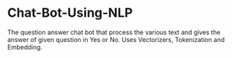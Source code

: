 # Chat-Bot-Using-NLP
The question answer chat bot that process the various text and gives the answer of given question in Yes or No. Uses Vectorizers, Tokenization and Embedding. 
